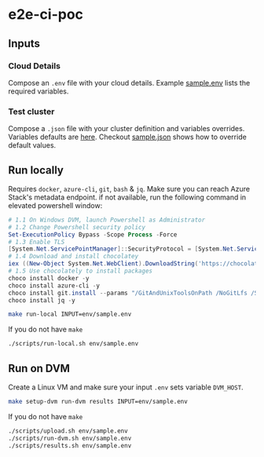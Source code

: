 # e2e-ci-poc

## Inputs

### Cloud Details

Compose an `.env` file with your cloud details. Example [sample.env](env/sample.env) lists the required variables.

### Test cluster

Compose a `.json` file with your cluster definition and variables overrides. Variables defaults are [here](env/defaults.env). Checkout [sample.json](test_clusters/sample.json) shows how to override default values.

## Run locally

Requires `docker`, `azure-cli`, `git`, `bash` & `jq`.
Make sure you can reach Azure Stack's metadata endpoint.
if not available, run the following command in elevated powershell window:
```powershell
# 1.1 On Windows DVM, launch Powershell as Administrator
# 1.2 Change Powershell security policy
Set-ExecutionPolicy Bypass -Scope Process -Force
# 1.3 Enable TLS
[System.Net.ServicePointManager]::SecurityProtocol = [System.Net.ServicePointManager]::SecurityProtocol -bor 3072
# 1.4 Download and install chocolatey
iex ((New-Object System.Net.WebClient).DownloadString('https://chocolatey.org/install.ps1'))
# 1.5 Use chocolately to install packages
choco install docker -y
choco install azure-cli -y
choco install git.install --params "/GitAndUnixToolsOnPath /NoGitLfs /SChannel /NoAutoCrlf" -y
choco install jq -y
```

```bash
make run-local INPUT=env/sample.env
```

If you do not have `make`

```bash
./scripts/run-local.sh env/sample.env
```

## Run on DVM

Create a Linux VM and make sure your input `.env` sets variable `DVM_HOST`.

```bash
make setup-dvm run-dvm results INPUT=env/sample.env
```

If you do not have `make`

```bash
./scripts/upload.sh env/sample.env
./scripts/run-dvm.sh env/sample.env
./scripts/results.sh env/sample.env
```

